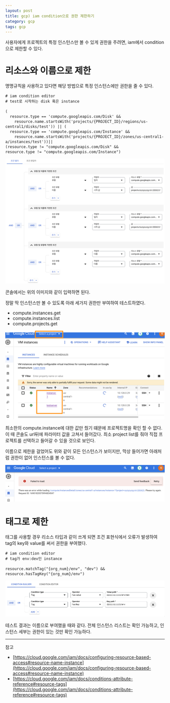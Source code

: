 ```yaml
---
layout: post
title: gcp) iam condition으로 권한 제한하기
category: gcp
tags: gcp
---
```



사용자에게 프로젝트의 특정 인스턴스만 볼 수 있게 권한을 주려면, iam에서 condition으로 제한할 수 있다.


# 리소스와 이름으로 제한

명명규칙을 사용하고 있다면 해당 방법으로 특정 인스턴스에만 권한을 줄 수 있다.


``` 
# iam condition editor
# test로 시작하는 disk 혹은 instance

(
  resource.type == 'compute.googleapis.com/Disk' &&
    resource.name.startsWith('projects/{PROJECT_ID}/regions/us-central1/disks/test')) || (
  resource.type == 'compute.googleapis.com/Instance' &&
    resource.name.startsWith('projects/{PROJECT_ID}/zones/us-central1-a/instances/test'))||
(resource.type != "compute.googleapis.com/Disk" &&
resource.type != "compute.googleapis.com/Instance")

``` 

![1-0](/assets/img/gcp/iam_condition/1-0.png)

콘솔에서는 위의 이미지와 같이 입력하면 된다.


정말 딱 인스턴스만 볼 수 있도록 아래 세가지 권한만 부여하여 테스트하였다.

- compute.instances.get
- compute.instances.list
- compute.projects.get


![1-1](/assets/img/gcp/iam_condition/1-1.png)

최소한의 compute.instance에 대한 값만 줬기 떄문에 프로젝트명을 확인 할 수 없다.
이 때 콘솔도 url뒤에 파라미터 값을 고쳐서 들어갔다. 
최소 project list를 줘야 직접 프로젝트를 선택하고 들어갈 수 있을 것으로 보인다.

이름으로 제한을 걸었어도 위와 같이 모든 인스턴스가 보이지만,
막상 들어가면 아래처럼 권한이 없어 인스턴스를 볼 수 없다.

![1-2](/assets/img/gcp/iam_condition/1-2.png)



# 태그로 제한

태그를 사용할 경우 리소스 타입과 같이 쓰게 되면 조건 표현식에서 오류가 발생하여 tag의 key와 value를 써서 권한을 부여했다.

``` 
# iam condition editor
# tag가 env:dev인 instance

resource.matchTag("{org_num}/env", "dev") &&
resource.hasTagKey("{org_num}/env")

``` 

![1-3](/assets/img/gcp/iam_condition/1-3.png)

테스트 결과는 이름으로 부여했을 때와 같다.
전체 인스턴스 리스트는 확인 가능하고, 인스턴스 세부는 권한이 있는 것만 확인 가능하다.


---
참고
- [https://cloud.google.com/iam/docs/configuring-resource-based-access#resource-name-instance](https://cloud.google.com/iam/docs/configuring-resource-based-access#resource-name-instance)
- [https://cloud.google.com/iam/docs/conditions-attribute-reference#resource-tags](https://cloud.google.com/iam/docs/conditions-attribute-reference#resource-tags)

